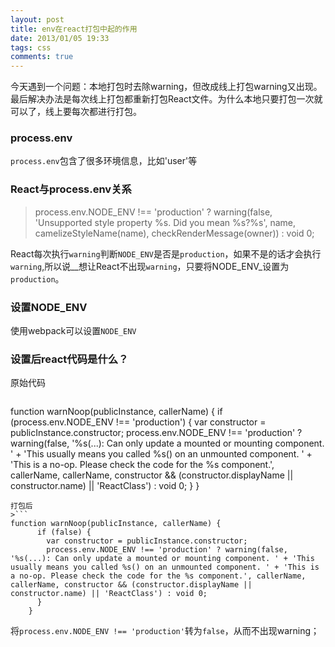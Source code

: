 ```yaml
---
layout: post
title: env在react打包中起的作用
date: 2013/01/05 19:33
tags: css 
comments: true
---
```

今天遇到一个问题：本地打包时去除warning，但改成线上打包warning又出现。最后解决办法是每次线上打包都重新打包React文件。为什么本地只要打包一次就可以了，线上要每次都进行打包。

### process.env
`process.env`包含了很多环境信息，比如'user'等

<!-- more -->
### React与process.env关系

> process.env.NODE_ENV !== 'production' ? warning(false, 'Unsupported style property %s. Did you mean %s?%s', name, camelizeStyleName(name), checkRenderMessage(owner)) : void 0;

React每次执行`warning`判断`NODE_ENV`是否是`production`，如果不是的话才会执行`warning`,所以说__想让React不出现`warning`，只要将NODE_ENV_设置为`production`。

### 设置NODE_ENV
使用webpack可以设置`NODE_ENV`


### 设置后react代码是什么？
原始代码
> ```
function warnNoop(publicInstance, callerName) {
      if (process.env.NODE_ENV !== 'production') {
        var constructor = publicInstance.constructor;
          process.env.NODE_ENV !== 'production' ? warning(false, '%s(...): Can only update a mounted or mounting component. ' + 'This usually means you called %s() on an unmounted component. ' + 'This is a no-op. Please check the code for the %s component.', callerName, callerName, constructor && (constructor.displayName || constructor.name) || 'ReactClass') : void 0;
     }
}
```
打包后
>```
function warnNoop(publicInstance, callerName) {
	  if (false) {
	    var constructor = publicInstance.constructor;
	    process.env.NODE_ENV !== 'production' ? warning(false, '%s(...): Can only update a mounted or mounting component. ' + 'This usually means you called %s() on an unmounted component. ' + 'This is a no-op. Please check the code for the %s component.', callerName, callerName, constructor && (constructor.displayName || constructor.name) || 'ReactClass') : void 0;
	  }
	}
```
将`process.env.NODE_ENV !== 'production'`转为`false`，从而不出现warning；
